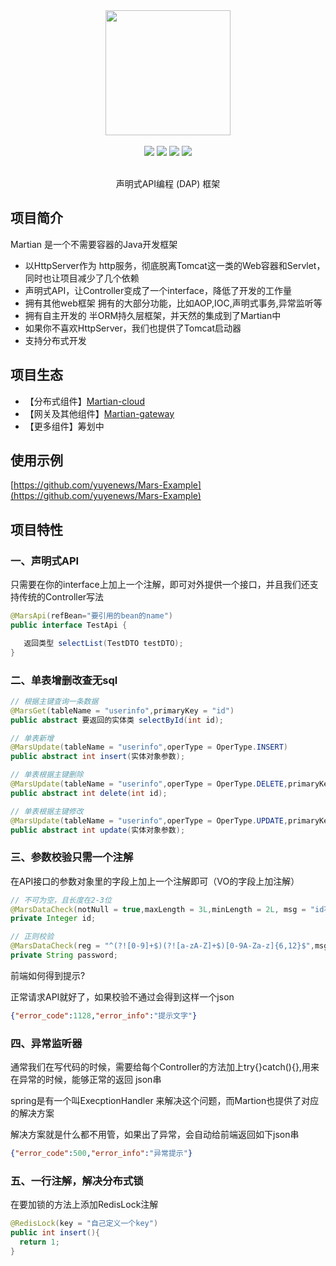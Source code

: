 <div align=center>
<img width="200px;" src="http://mars-framework.com/img/logo-github.png"/>
</div>

<br/>

<div align=center>

<img src="https://img.shields.io/badge/licenes-MIT-brightgreen.svg"/>
<img src="https://img.shields.io/badge/jdk-1.8+-brightgreen.svg"/>
<img src="https://img.shields.io/badge/maven-3.5.4+-brightgreen.svg"/>
<img src="https://img.shields.io/badge/release-master-brightgreen.svg"/>

</div>

<br/>

<div align=center>

声明式API编程 (DAP) 框架

</div>

## 项目简介

Martian 是一个不需要容器的Java开发框架

- 以HttpServer作为 http服务，彻底脱离Tomcat这一类的Web容器和Servlet，同时也让项目减少了几个依赖
- 声明式API，让Controller变成了一个interface，降低了开发的工作量
- 拥有其他web框架 拥有的大部分功能，比如AOP,IOC,声明式事务,异常监听等
- 拥有自主开发的 半ORM持久层框架，并天然的集成到了Martian中
- 如果你不喜欢HttpServer，我们也提供了Tomcat启动器
- 支持分布式开发

## 项目生态
- 【分布式组件】[Martian-cloud](https://github.com/yuyenews/Martian-Cloud)
- 【网关及其他组件】[Martian-gateway](https://github.com/yuyenews/Martian-Component)
- 【更多组件】筹划中

## 使用示例

[https://github.com/yuyenews/Mars-Example](https://github.com/yuyenews/Mars-Example)

## 项目特性
### 一、声明式API
只需要在你的interface上加上一个注解，即可对外提供一个接口，并且我们还支持传统的Controller写法
```java
@MarsApi(refBean="要引用的bean的name")
public interface TestApi {

   返回类型 selectList(TestDTO testDTO);
}
```
### 二、单表增删改查无sql
```java
// 根据主键查询一条数据
@MarsGet(tableName = "userinfo",primaryKey = "id")
public abstract 要返回的实体类 selectById(int id);

// 单表新增
@MarsUpdate(tableName = "userinfo",operType = OperType.INSERT)
public abstract int insert(实体对象参数);

// 单表根据主键删除
@MarsUpdate(tableName = "userinfo",operType = OperType.DELETE,primaryKey = "id")
public abstract int delete(int id);

// 单表根据主键修改
@MarsUpdate(tableName = "userinfo",operType = OperType.UPDATE,primaryKey = "id")
public abstract int update(实体对象参数);
```

### 三、参数校验只需一个注解
在API接口的参数对象里的字段上加上一个注解即可（VO的字段上加注解）
```java
// 不可为空，且长度在2-3位
@MarsDataCheck(notNull = true,maxLength = 3L,minLength = 2L, msg = "id不可为空且长度必须在2-3位之间")
private Integer id;

// 正则校验
@MarsDataCheck(reg = "^(?![0-9]+$)(?![a-zA-Z]+$)[0-9A-Za-z]{6,12}$",msg = "密码不可以为空且必须是6-12位数字字母组合")
private String password;
```

前端如何得到提示?

正常请求API就好了，如果校验不通过会得到这样一个json
```json
{"error_code":1128,"error_info":"提示文字"}
```

### 四、异常监听器
通常我们在写代码的时候，需要给每个Controller的方法加上try{}catch(){},用来在异常的时候，能够正常的返回 json串

spring是有一个叫ExecptionHandler 来解决这个问题，而Martion也提供了对应的解决方案

解决方案就是什么都不用管，如果出了异常，会自动给前端返回如下json串
```json
{"error_code":500,"error_info":"异常提示"}
```

### 五、一行注解，解决分布式锁
在要加锁的方法上添加RedisLock注解
```java
@RedisLock(key = "自己定义一个key")
public int insert(){
  return 1;
}
```